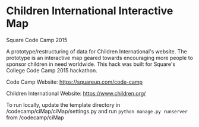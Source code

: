 # Children International Interactive Map
Square Code Camp 2015

A prototype/restructuring of data for Children International's website. The prototype is an interactive map geared towards encouraging more people to sponsor children in need worldwide. This hack was built for Square's College Code Camp 2015 hackathon. 

Code Camp Website: https://squareup.com/code-camp

Children International Website: https://www.children.org/

To run locally, update the template directory in /codecamp/ciMap/ciMap/settings.py and run ```python manage.py runserver ```
from /codecamp/ciMap

